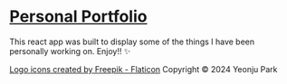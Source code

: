 # [Personal Portfolio](https://yeonjuparkk.github.io/)

This react app was built to display some of the things I have been personally working on. Enjoy!! ✨

<a href="https://www.flaticon.com/free-icons/logo" title="logo icons">Logo icons created by Freepik - Flaticon</a>
Copyright © 2024 Yeonju Park

